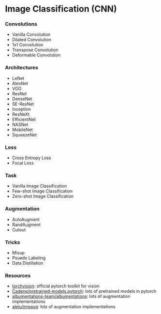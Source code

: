 # Image Classification \(CNN\)

### Convolutions

* Vanilla Convolution
* Dilated Convolution
* 1x1 Convolution
* Transpose Convolution
* Deformable Convolution

### Architectures

* LeNet
* AlexNet
* VGG
* ResNet
* DenseNet
* SE-ResNet
* Inception
* ResNeXt
* EfficientNet
* NASNet
* MobileNet
* SqueezeNet

### Loss

* Cross Entropy Loss
* Focal Loss

### Task

* Vanilla Image Classification
* Few-shot Image Classification
* Zero-shot Image Classification

### Augmentation

* AutoAugment
* RandAugment
* Cutout

### Tricks

* Mixup
* Psuedo Labeling
* Data Distillation

### Resources

* [torchvision](https://pytorch.org/docs/stable/torchvision/index.html): official pytorch toolkit for vision
* [Cadene/pretrained-models.pytorch](https://github.com/Cadene/pretrained-models.pytorch): lots of pretrained models in pytorch
* [albumentations-team/albumentations](https://github.com/albumentations-team/albumentations): lots of augmentation implementations
* [aleju/imgaug](https://github.com/aleju/imgaug): lots of augmentation implementations



